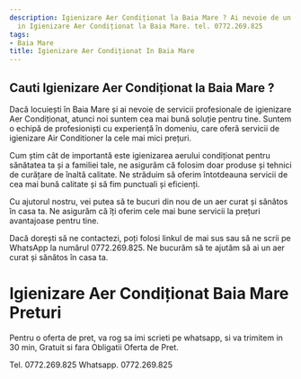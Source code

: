 ```yaml
---
description: Igienizare Aer Condiționat la Baia Mare ? Ai nevoie de un profesionist
  in Igienizare Aer Condiționat la Baia Mare. tel. 0772.269.825
tags:
- Baia Mare
title: Igienizare Aer Condiționat In Baia Mare
---
```



## Cauti Igienizare Aer Condiționat la Baia Mare ?

Dacă locuiești în Baia Mare și ai nevoie de servicii profesionale de igienizare Aer Condiționat, atunci noi suntem cea mai bună soluție pentru tine. Suntem o echipă de profesioniști cu experiență în domeniu, care oferă servicii de igienizare Air Conditioner la cele mai mici prețuri.

Cum știm cât de importantă este igienizarea aerului condiționat pentru sănătatea ta și a familiei tale, ne asigurăm că folosim doar produse și tehnici de curățare de înaltă calitate. Ne străduim să oferim întotdeauna servicii de cea mai bună calitate și să fim punctuali și eficienți.

Cu ajutorul nostru, vei putea să te bucuri din nou de un aer curat și sănătos în casa ta. Ne asigurăm că îți oferim cele mai bune servicii la prețuri avantajoase pentru tine.

Dacă dorești să ne contactezi, poți folosi linkul de mai sus sau să ne scrii pe WhatsApp la numărul 0772.269.825. Ne bucurăm să te ajutăm să ai un aer curat și sănătos în casa ta.

# Igienizare Aer Condiționat Baia Mare Preturi
Pentru o oferta de pret, va rog sa imi scrieti pe whatsapp, si va trimitem in 30 min, Gratuit si fara Obligatii Oferta de Pret.

Tel. 0772.269.825
Whatsapp. 0772.269.825